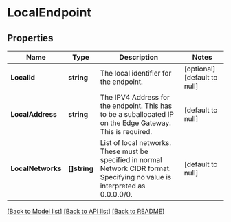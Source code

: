 # LocalEndpoint

## Properties
Name | Type | Description | Notes
------------ | ------------- | ------------- | -------------
**LocalId** | **string** | The local identifier for the endpoint. | [optional] [default to null]
**LocalAddress** | **string** | The IPV4 Address for the endpoint. This has to be a suballocated IP on the Edge Gateway. This is required. | [default to null]
**LocalNetworks** | **[]string** | List of local networks. These must be specified in normal Network CIDR format. Specifying no value is interpreted as 0.0.0.0/0. | [default to null]

[[Back to Model list]](../README.md#documentation-for-models) [[Back to API list]](../README.md#documentation-for-api-endpoints) [[Back to README]](../README.md)


